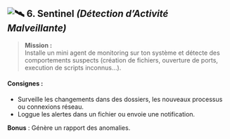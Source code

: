 ## ![🛰️](https://fonts.gstatic.com/s/e/notoemoji/16.0/1f6f0_fe0f/32.png) **6. Sentinel** _(Détection d’Activité Malveillante)_

> **Mission :**  
> Installe un mini agent de monitoring sur ton système et détecte des comportements suspects (création de fichiers, ouverture de ports, execution de scripts inconnus…).

#### **Consignes :**

- Surveille les changements dans des dossiers, les nouveaux processus ou connexions réseau.
- Loggue les alertes dans un fichier ou envoie une notification.

**Bonus** : Génère un rapport des anomalies.
